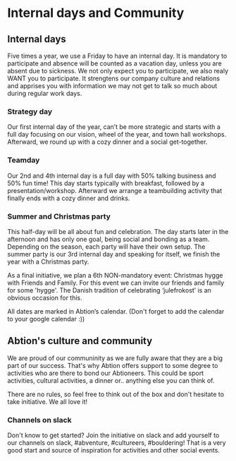 # Internal days and Community

## Internal days
Five times a year, we use a Friday to have an internal day. It is mandatory to participate and absence will be counted as a vacation day, unless you are absent due to sickness. We not only expect you to participate, we also realy WANT you to participate. It strengtens our company culture and relations and apprises you with information we may not get to talk so much about during regular work days. 


### Strategy day
Our first internal day of the year, can’t be more strategic and starts with a full day focusing on our vision, wheel of the year, and town hall workshops. Afterward, we round up with a cozy dinner and a social get-together. 


### Teamday
Our 2nd and 4th internal day is a full day with 50% talking business and 50% fun time! This day starts typically with breakfast, followed by a presentation/workshop. Afterward we arrange a teambuilding activity that finally ends with a cozy dinner and drinks.


### Summer and Christmas party
This half-day will be all about fun and celebration. The day starts later in the afternoon and has only one goal, being social and bonding as a team. Depending on the season, each party will have their own setup. The summer party is our 3rd internal day and speaking for itself, we finish the year with a Christmas party.

As a final initiative, we plan a 6th NON-mandatory event: Christmas hygge with Friends and Family. For this event we can invite our friends and family for some 'hygge'. The Danish tradition of celebrating ‘julefrokost’ is an obvious occasion for this. 

All dates are marked in Abtion’s calendar. (Don't forget to add the calendar to your google calendar :))


## Abtion's culture and community
We are proud of our communinity as we are fully aware that they are a big part of our success. That's why Abtion offers support to some degree to activities who are there to bond our Abtioneers. This could be sport activities, cultural activities, a dinner or.. anything else you can think of. 

There are no rules, so feel free to think out of the box and don't hesitate to take initiative. We all love it! 


### Channels on slack
Don't know to get started? Join the initiative on slack and add yourself to our channels on slack, #abventure, #cultureers, #bouldering! That is a very good start and source of inspiration for activities and other social events. 



